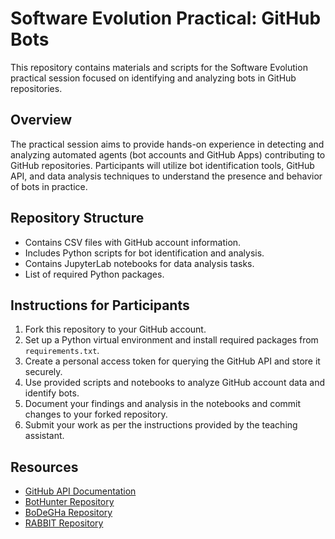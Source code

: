 # Software Evolution Practical: GitHub Bots

This repository contains materials and scripts for the Software Evolution practical session focused on identifying and analyzing bots in GitHub repositories.

## Overview

The practical session aims to provide hands-on experience in detecting and analyzing automated agents (bot accounts and GitHub Apps) contributing to GitHub repositories. Participants will utilize bot identification tools, GitHub API, and data analysis techniques to understand the presence and behavior of bots in practice.

## Repository Structure

- Contains CSV files with GitHub account information.
- Includes Python scripts for bot identification and analysis.
- Contains JupyterLab notebooks for data analysis tasks.
- List of required Python packages.

## Instructions for Participants

1. Fork this repository to your GitHub account.
2. Set up a Python virtual environment and install required packages from `requirements.txt`.
3. Create a personal access token for querying the GitHub API and store it securely.
4. Use provided scripts and notebooks to analyze GitHub account data and identify bots.
5. Document your findings and analysis in the notebooks and commit changes to your forked repository.
6. Submit your work as per the instructions provided by the teaching assistant.

## Resources

- [GitHub API Documentation](https://docs.github.com/en/rest)
- [BotHunter Repository](https://github.com/natarajan-chidambaram/BotHunter)
- [BoDeGHa Repository](https://github.com/natarajan-chidambaram/BoDeGHa)
- [RABBIT Repository](https://github.com/natarajan-chidambaram/RABBIT)
